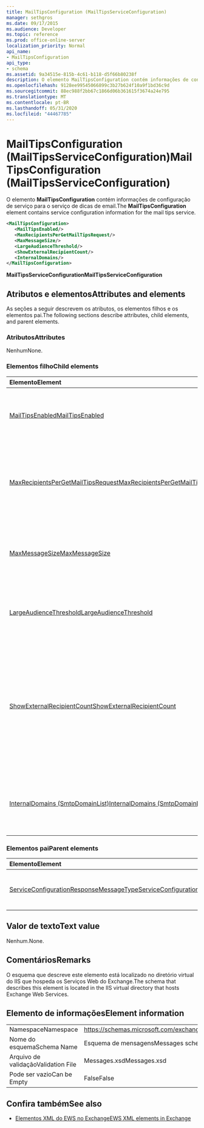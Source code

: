 ```yaml
---
title: MailTipsConfiguration (MailTipsServiceConfiguration)
manager: sethgros
ms.date: 09/17/2015
ms.audience: Developer
ms.topic: reference
ms.prod: office-online-server
localization_priority: Normal
api_name:
- MailTipsConfiguration
api_type:
- schema
ms.assetid: 9a34515e-815b-4c61-b118-d5f66b80238f
description: O elemento MailTipsConfiguration contém informações de configuração de serviço para o serviço de dicas de email.
ms.openlocfilehash: 9128ee99545066899c3b27b624f10a9f1bd36c9d
ms.sourcegitcommit: 88ec988f2bb67c1866d06b361615f3674a24e795
ms.translationtype: MT
ms.contentlocale: pt-BR
ms.lasthandoff: 05/31/2020
ms.locfileid: "44467785"
---
```

# <a name="mailtipsconfiguration-mailtipsserviceconfiguration"></a><span data-ttu-id="37571-103">MailTipsConfiguration (MailTipsServiceConfiguration)</span><span class="sxs-lookup"><span data-stu-id="37571-103">MailTipsConfiguration (MailTipsServiceConfiguration)</span></span>

<span data-ttu-id="37571-104">O elemento **MailTipsConfiguration** contém informações de configuração de serviço para o serviço de dicas de email.</span><span class="sxs-lookup"><span data-stu-id="37571-104">The **MailTipsConfiguration** element contains service configuration information for the mail tips service.</span></span> 
  
```XML
<MailTipsConfiguration>
   <MailTipsEnabled/>
   <MaxRecipientsPerGetMailTipsRequest/>
   <MaxMessageSize/>
   <LargeAudienceThreshold/>
   <ShowExternalRecipientCount/>
   <InternalDomains/>
</MailTipsConfiguration>
```

 <span data-ttu-id="37571-105">**MailTipsServiceConfiguration**</span><span class="sxs-lookup"><span data-stu-id="37571-105">**MailTipsServiceConfiguration**</span></span>
## <a name="attributes-and-elements"></a><span data-ttu-id="37571-106">Atributos e elementos</span><span class="sxs-lookup"><span data-stu-id="37571-106">Attributes and elements</span></span>

<span data-ttu-id="37571-107">As seções a seguir descrevem os atributos, os elementos filhos e os elementos pai.</span><span class="sxs-lookup"><span data-stu-id="37571-107">The following sections describe attributes, child elements, and parent elements.</span></span>
  
### <a name="attributes"></a><span data-ttu-id="37571-108">Atributos</span><span class="sxs-lookup"><span data-stu-id="37571-108">Attributes</span></span>

<span data-ttu-id="37571-109">Nenhum</span><span class="sxs-lookup"><span data-stu-id="37571-109">None.</span></span>
  
### <a name="child-elements"></a><span data-ttu-id="37571-110">Elementos filho</span><span class="sxs-lookup"><span data-stu-id="37571-110">Child elements</span></span>

|<span data-ttu-id="37571-111">**Elemento**</span><span class="sxs-lookup"><span data-stu-id="37571-111">**Element**</span></span>|<span data-ttu-id="37571-112">**Descrição**</span><span class="sxs-lookup"><span data-stu-id="37571-112">**Description**</span></span>|
|:-----|:-----|
|[<span data-ttu-id="37571-113">MailTipsEnabled</span><span class="sxs-lookup"><span data-stu-id="37571-113">MailTipsEnabled</span></span>](mailtipsenabled.md) <br/> |<span data-ttu-id="37571-114">Indica se o serviço de dicas de email está disponível.</span><span class="sxs-lookup"><span data-stu-id="37571-114">Indicates whether the mail tips service is available.</span></span> <span data-ttu-id="37571-115">Este elemento é obrigatório.</span><span class="sxs-lookup"><span data-stu-id="37571-115">This element is required.</span></span>  <br/> |
|[<span data-ttu-id="37571-116">MaxRecipientsPerGetMailTipsRequest</span><span class="sxs-lookup"><span data-stu-id="37571-116">MaxRecipientsPerGetMailTipsRequest</span></span>](maxrecipientspergetmailtipsrequest.md) <br/> |<span data-ttu-id="37571-117">Indica o número máximo de destinatários que podem ser passados para a [operação](getmailtips-operation.md)GetQuery.</span><span class="sxs-lookup"><span data-stu-id="37571-117">Indicates the maximum number of recipients that can be passed to the [GetMailTips operation](getmailtips-operation.md).</span></span> <span data-ttu-id="37571-118">Este elemento é obrigatório.</span><span class="sxs-lookup"><span data-stu-id="37571-118">This element is required.</span></span>  <br/> |
|[<span data-ttu-id="37571-119">MaxMessageSize</span><span class="sxs-lookup"><span data-stu-id="37571-119">MaxMessageSize</span></span>](maxmessagesize.md) <br/> |<span data-ttu-id="37571-120">Representa o tamanho máximo de mensagem que um destinatário pode aceitar.</span><span class="sxs-lookup"><span data-stu-id="37571-120">Represents the maximum message size a recipient can accept.</span></span> <span data-ttu-id="37571-121">Este elemento é obrigatório.</span><span class="sxs-lookup"><span data-stu-id="37571-121">This element is required.</span></span>  <br/> |
|[<span data-ttu-id="37571-122">LargeAudienceThreshold</span><span class="sxs-lookup"><span data-stu-id="37571-122">LargeAudienceThreshold</span></span>](largeaudiencethreshold.md) <br/> |<span data-ttu-id="37571-123">Representa o limite de audiência grande para um cliente.</span><span class="sxs-lookup"><span data-stu-id="37571-123">Represents the large audience threshold for a client.</span></span> <span data-ttu-id="37571-124">Este elemento é obrigatório.</span><span class="sxs-lookup"><span data-stu-id="37571-124">This element is required.</span></span>  <br/> |
|[<span data-ttu-id="37571-125">ShowExternalRecipientCount</span><span class="sxs-lookup"><span data-stu-id="37571-125">ShowExternalRecipientCount</span></span>](showexternalrecipientcount.md) <br/> |<span data-ttu-id="37571-126">Indica se os consumidores da [operação](getmailtips-operation.md) GetQuery devem mostrar dicas de email que indicam o número de destinatários externos para os quais uma mensagem é endereçada.</span><span class="sxs-lookup"><span data-stu-id="37571-126">Indicates whether consumers of the [GetMailTips operation](getmailtips-operation.md) have to show mail tips that indicate the number of external recipients to which a message is addressed.</span></span> <span data-ttu-id="37571-127">Este elemento é obrigatório.</span><span class="sxs-lookup"><span data-stu-id="37571-127">This element is required.</span></span>  <br/> |
|[<span data-ttu-id="37571-128">InternalDomains (SmtpDomainList)</span><span class="sxs-lookup"><span data-stu-id="37571-128">InternalDomains (SmtpDomainList)</span></span>](internaldomains-smtpdomainlist.md) <br/> |<span data-ttu-id="37571-129">Identifica a lista de domínios SMTP internos da organização.</span><span class="sxs-lookup"><span data-stu-id="37571-129">Identifies the list of internal SMTP domains of the organization.</span></span> <span data-ttu-id="37571-130">Este elemento é obrigatório.</span><span class="sxs-lookup"><span data-stu-id="37571-130">This element is required.</span></span>  <br/> |
   
### <a name="parent-elements"></a><span data-ttu-id="37571-131">Elementos pai</span><span class="sxs-lookup"><span data-stu-id="37571-131">Parent elements</span></span>

|<span data-ttu-id="37571-132">**Elemento**</span><span class="sxs-lookup"><span data-stu-id="37571-132">**Element**</span></span>|<span data-ttu-id="37571-133">**Descrição**</span><span class="sxs-lookup"><span data-stu-id="37571-133">**Description**</span></span>|
|:-----|:-----|
|[<span data-ttu-id="37571-134">ServiceConfigurationResponseMessageType</span><span class="sxs-lookup"><span data-stu-id="37571-134">ServiceConfigurationResponseMessageType</span></span>](serviceconfigurationresponsemessagetype.md) <br/> |<span data-ttu-id="37571-135">Contém definições de configuração de serviço.</span><span class="sxs-lookup"><span data-stu-id="37571-135">Contains service configuration settings.</span></span>  <br/> |
   
## <a name="text-value"></a><span data-ttu-id="37571-136">Valor de texto</span><span class="sxs-lookup"><span data-stu-id="37571-136">Text value</span></span>

<span data-ttu-id="37571-137">Nenhum.</span><span class="sxs-lookup"><span data-stu-id="37571-137">None.</span></span>
  
## <a name="remarks"></a><span data-ttu-id="37571-138">Comentários</span><span class="sxs-lookup"><span data-stu-id="37571-138">Remarks</span></span>

<span data-ttu-id="37571-139">O esquema que descreve este elemento está localizado no diretório virtual do IIS que hospeda os Serviços Web do Exchange.</span><span class="sxs-lookup"><span data-stu-id="37571-139">The schema that describes this element is located in the IIS virtual directory that hosts Exchange Web Services.</span></span>
  
## <a name="element-information"></a><span data-ttu-id="37571-140">Elemento de informações</span><span class="sxs-lookup"><span data-stu-id="37571-140">Element information</span></span>

|||
|:-----|:-----|
|<span data-ttu-id="37571-141">Namespace</span><span class="sxs-lookup"><span data-stu-id="37571-141">Namespace</span></span>  <br/> |https://schemas.microsoft.com/exchange/services/2006/messages  <br/> |
|<span data-ttu-id="37571-142">Nome do esquema</span><span class="sxs-lookup"><span data-stu-id="37571-142">Schema Name</span></span>  <br/> |<span data-ttu-id="37571-143">Esquema de mensagens</span><span class="sxs-lookup"><span data-stu-id="37571-143">Messages schema</span></span>  <br/> |
|<span data-ttu-id="37571-144">Arquivo de validação</span><span class="sxs-lookup"><span data-stu-id="37571-144">Validation File</span></span>  <br/> |<span data-ttu-id="37571-145">Messages.xsd</span><span class="sxs-lookup"><span data-stu-id="37571-145">Messages.xsd</span></span>  <br/> |
|<span data-ttu-id="37571-146">Pode ser vazio</span><span class="sxs-lookup"><span data-stu-id="37571-146">Can be Empty</span></span>  <br/> |<span data-ttu-id="37571-147">False</span><span class="sxs-lookup"><span data-stu-id="37571-147">False</span></span>  <br/> |
   
## <a name="see-also"></a><span data-ttu-id="37571-148">Confira também</span><span class="sxs-lookup"><span data-stu-id="37571-148">See also</span></span>



- [<span data-ttu-id="37571-149">Elementos XML do EWS no Exchange</span><span class="sxs-lookup"><span data-stu-id="37571-149">EWS XML elements in Exchange</span></span>](ews-xml-elements-in-exchange.md)


